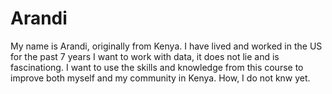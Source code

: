 # Arandi
My name is Arandi, originally from Kenya. I have lived and worked in the US for the past 7 years
I want to work with data, it does not lie and is fascinationg.
I want to use the skills and knowledge from this course to improve both myself and my community in Kenya. How, I do not knw yet.
